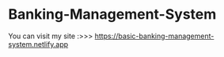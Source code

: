 # Banking-Management-System
You can visit my site :>>> https://basic-banking-management-system.netlify.app
